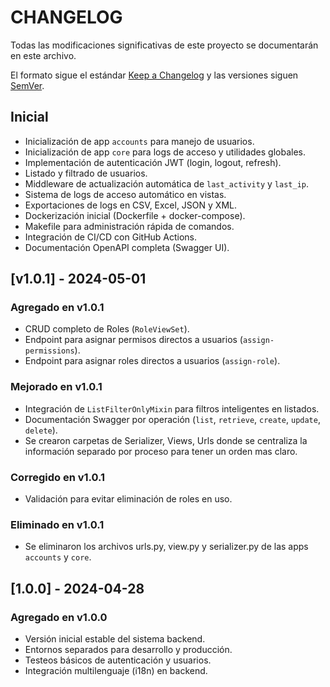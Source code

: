 # CHANGELOG

Todas las modificaciones significativas de este proyecto se documentarán en este archivo.

El formato sigue el estándar [Keep a Changelog](https://keepachangelog.com/es-ES/1.0.0/) y las versiones siguen [SemVer](https://semver.org/spec/v2.0.0.html).

## Inicial

- Inicialización de app `accounts` para manejo de usuarios.
- Inicialización de app `core` para logs de acceso y utilidades globales.
- Implementación de autenticación JWT (login, logout, refresh).
- Listado y filtrado de usuarios.
- Middleware de actualización automática de `last_activity` y `last_ip`.
- Sistema de logs de acceso automático en vistas.
- Exportaciones de logs en CSV, Excel, JSON y XML.
- Dockerización inicial (Dockerfile + docker-compose).
- Makefile para administración rápida de comandos.
- Integración de CI/CD con GitHub Actions.
- Documentación OpenAPI completa (Swagger UI).

## [v1.0.1] - 2024-05-01

### Agregado en v1.0.1

- CRUD completo de Roles (`RoleViewSet`).
- Endpoint para asignar permisos directos a usuarios (`assign-permissions`).
- Endpoint para asignar roles directos a usuarios (`assign-role`).

### Mejorado en v1.0.1

- Integración de `ListFilterOnlyMixin` para filtros inteligentes en listados.
- Documentación Swagger por operación (`list`, `retrieve`, `create`, `update`, `delete`).
- Se crearon carpetas de Serializer, Views, Urls donde se centraliza la información separado por proceso para tener un orden mas claro.

### Corregido en v1.0.1

- Validación para evitar eliminación de roles en uso.

### Eliminado en v1.0.1

- Se eliminaron los archivos urls.py, view.py y serializer.py de las apps `accounts` y `core`.

## [1.0.0] - 2024-04-28

### Agregado en v1.0.0

- Versión inicial estable del sistema backend.
- Entornos separados para desarrollo y producción.
- Testeos básicos de autenticación y usuarios.
- Integración multilenguaje (i18n) en backend.
